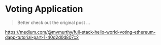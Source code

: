 # Voting Application 

> Better check out the original post ...

https://medium.com/@mvmurthy/full-stack-hello-world-voting-ethereum-dapp-tutorial-part-1-40d2d0d807c2